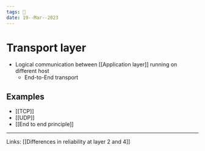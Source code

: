 ```yaml
---
tags: 🌱
date: 19--Mar--2023
---
```


# Transport layer
- Logical communication between [[Application layer]] running on different host
    - End-to-End transport
## Examples
- [[TCP]]
- [[UDP]]
- [[End to end principle]]



---
Links: [[Differences in reliability at layer 2 and 4]]